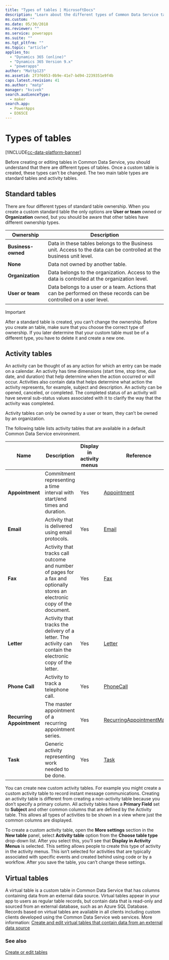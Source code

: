```yaml
---
title: "Types of tables | MicrosoftDocs"
description: "Learn about the different types of Common Data Service tables."
ms.custom: ""
ms.date: 05/30/2018
ms.reviewer: ""
ms.service: powerapps
ms.suite: ""
ms.tgt_pltfrm: ""
ms.topic: "article"
applies_to: 
  - "Dynamics 365 (online)"
  - "Dynamics 365 Version 9.x"
  - "powerapps"
author: "Mattp123"
ms.assetid: 2f3f6053-0b9e-41e7-bd94-2239351e9f4b
caps.latest.revision: 41
ms.author: "matp"
manager: "kvivek"
search.audienceType: 
  - maker
search.app: 
  - PowerApps
  - D365CE
---
```

# Types of tables

[!INCLUDE[cc-data-platform-banner](../../includes/cc-data-platform-banner.md)]

Before creating or editing tables in Common Data Service, you should understand that there are different types of tables. Once a custom table is created, these types can't be changed. The two main table types are standard tables and activity tables.  
  
<a name="BKMK_tableOwnership"></a>

## Standard tables 

There are four different types of standard table ownership. When you create a custom standard table the only options are **User or team** owned or **Organization** owned, but you should be aware that other tables have different ownership types.  
  
|Ownership|Description|  
|---------------|-----------------|  
|**Business-owned**|Data in these tables belongs to the Business unit. Access to the data can be controlled at the business unit level.|  
|**None**|Data not owned by another table.|  
|**Organization**|Data belongs to the organization. Access to the data is controlled at the organization level.|  
|**User or team**|Data belongs to a user or a team. Actions that can be performed on these records can be controlled on a user level.|  
  
  
> [!IMPORTANT]
>  After a standard table is created, you can’t change the ownership. Before you create an table, make sure that you choose the correct type of ownership. If you later determine that your custom table must be of a different type, you have to delete it and create a new one.
  
<a name="BKMK_Activitytables"></a>

## Activity tables

An activity can be thought of as any action for which an entry can be made on a calendar. An activity has time dimensions (start time, stop time, due date, and duration) that help determine when the action occurred or will occur. Activities also contain data that helps determine what action the activity represents, for example, subject and description. An activity can be opened, canceled, or completed. The completed status of an activity will have several sub-status values associated with it to clarify the way that the activity was completed.  
  
Activity tables can only be owned by a user or team, they can’t be owned by an organization.  
  
The following table lists activity tables that are available in a default Common Data Service environment.
  
|Name|Description|Display in activity menus|Reference|
|----------|-----------------|----------------|---------------|  
|**Appointment**|Commitment representing a time interval with start/end times and duration.|Yes|[Appointment](/powerapps/developer/common-data-service/reference/tables/appointment)|
|**Email**|Activity that is delivered using email protocols.|Yes|[Email](/powerapps/developer/common-data-service/reference/tables/email)|
|**Fax**|Activity that tracks call outcome and number of pages for a fax and optionally stores an electronic copy of the document.|Yes|[Fax](/powerapps/developer/common-data-service/reference/tables/fax)|
|**Letter**|Activity that tracks the delivery of a letter. The activity can contain the electronic copy of the letter.|Yes|[Letter](/powerapps/developer/common-data-service/reference/tables/letter)|
|**Phone Call**|Activity to track a telephone call.|Yes|[PhoneCall](/powerapps/developer/common-data-service/reference/tables/phonecall)|
|**Recurring Appointment**|The master appointment of a recurring appointment series.|Yes|[RecurringAppointmentMaster](/powerapps/developer/common-data-service/reference/tables/recurringappointmentmaster)|
|**Task**|Generic activity representing work needed to be done.|Yes|[Task](/powerapps/developer/common-data-service/reference/tables/task)|
  
You can create new custom activity tables. For example you might create a custom activity table to record instant message communications. Creating an activity table is different from creating a non-activity table because you don’t specify a primary column. All activity tables have a **Primary Field** set to **Subject** and other common columns that are defined by the Activity table. This allows all types of activities to be shown in a view where just the common columns are displayed.  

To create a custom activity table, open the **More settings** section in the **New table** panel, select **Activity table** option from the **Choose table type** drop-down list. After you select this, you’ll see that **Display in Activity Menus** is selected. This setting allows people to create this type of activity in the activity menus. This isn’t selected for activities that are typically associated with specific events and created behind using code or by a workflow. After you save the table, you can’t change these settings.  

## Virtual tables

A virtual table is a custom table in Common Data Service that has columns containing data from an external data source. Virtual tables appear in your app to users as regular table records, but contain data that is read-only and sourced from an external database, such as an  Azure SQL Database. Records based on virtual tables are available in all clients including custom clients developed using the Common Data Service web services.  More information: [Create and edit virtual tables that contain data from an external data source](create-edit-virtual-tables.md)

### See also
[Create or edit tables](create-edit-tables.md)
